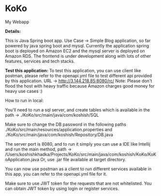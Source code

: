 # KoKo
My Webapp

**Details:**

This is Java Spring boot app.
Use Case -> Simple Blog application, so far powered by java spring boot and mysql. Currently the application spring boot is deployed on Amazon EC2 and the mysql server is deployed on Amazon RDS. The frontend is under development along with lots of other features, services and tech stacks. 

**Test this application:**
To test this application, you can use client like postman, please refer to the openapi.yml file to test different api provided by this application. URL -> http://3.144.218.85:8080/rc/
Note: Please don't flood the host with heavy traffic because Amazon charges good money for heavy use cases :)

How to run in local:

You'll need to run a sql server, and create tables which is available in the path -> ./KoKo/src/main/java/com/koshish/SQL

Make sure to change the DB password in the following paths ./KoKo/src/main/resources/application.properties and ./KoKo/src/main/java/com/koshish/Repository/DB.java

The server port is 8080, and to run it simply you can use a IDE like Intellij and run the main method, path -> /Users/koshishkhadka/Projects/KoKo/src/main/java/com/koshish/KoKo/KoKoApplication.java
Or, use .jar file available at target directory.

You can now use postman as a client to run different services available in this app, you can refer to the openapi.yml file for it.

Make sure to use JWT token for the requests that are not whitelisted. You can obtain JWT token by using login or register services.
